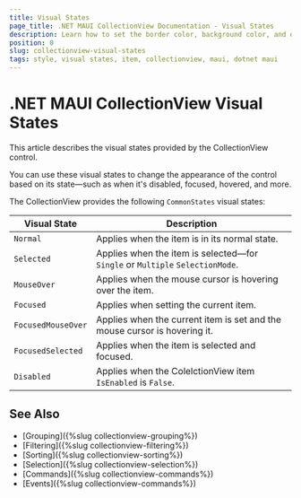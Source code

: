 ```yaml
---
title: Visual States
page_title: .NET MAUI CollectionView Documentation - Visual States
description: Learn how to set the border color, background color, and other visual states to the Telerik UI for .NET MAUI CollectionView item.
position: 0
slug: collectionview-visual-states
tags: style, visual states, item, collectionview, maui, dotnet maui
---
```


# .NET MAUI CollectionView Visual States

This article describes the visual states provided by the CollectionView control.

You can use these visual states to change the appearance of the control based on its state&mdash;such as when it's disabled, focused, hovered, and more.

The CollectionView provides the following `CommonStates` visual states:

| Visual State | Description |
| ------------- | --------------- |
| `Normal` | Applies when the item is in its normal state. |
| `Selected` | Applies when the item is selected&mdash;for `Single` or `Multiple` `SelectionMode`. |
| `MouseOver` | Applies when the mouse cursor is hovering over the item. |
| `Focused` | Applies when setting the current item. |
| `FocusedMouseOver` | Applies when the current item is set and the mouse cursor is hovering it. |
| `FocusedSelected` | Applies when the item is selected and focused. |
| `Disabled` | Applies when the ColelctionView item `IsEnabled` is `False`. |

## See Also

- [Grouping]({%slug collectionview-grouping%})
- [Filtering]({%slug collectionview-filtering%})
- [Sorting]({%slug collectionview-sorting%})
- [Selection]({%slug collectionview-selection%})
- [Commands]({%slug collectionview-commands%})
- [Events]({%slug collectionview-commands%})

